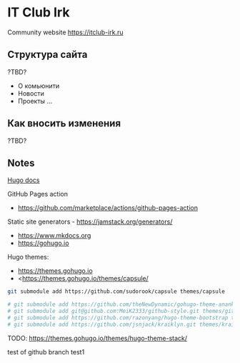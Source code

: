 # IT Club Irk

Community website https://itclub-irk.ru

## Структура сайта

?TBD?

- О комьюнити
- Новости
- Проекты
...


## Как вносить изменения

?TBD?


## Notes

[Hugo docs](https://gohugo.io/documentation/)

GitHub Pages action

- <https://github.com/marketplace/actions/github-pages-action>

Static site generators - <https://jamstack.org/generators/>

- <https://www.mkdocs.org>
- <https://gohugo.io>



Hugo themes:

- <https://themes.gohugo.io>
- <https://themes.gohugo.io/themes/capsule/


```sh
git submodule add https://github.com/sudorook/capsule themes/capsule

# git submodule add https://github.com/theNewDynamic/gohugo-theme-ananke themes/anank
# git submodule add git@github.com:MeiK2333/github-style.git themes/github-style
# git submodule add https://github.com/razonyang/hugo-theme-bootstrap themes/hugo-theme-bootstrap
# git submodule add https://github.com/jsnjack/kraiklyn.git themes/kraiklyn
```

TODO:
<https://themes.gohugo.io/themes/hugo-theme-stack/>

test of github branch test1

